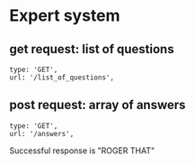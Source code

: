 # Expert system
## **get** request: list of questions
```
type: 'GET',
url: '/list_of_questions',
```

## **post** request: array of answers
```
type: 'GET',
url: '/answers',
```
Successful response is "ROGER THAT"
